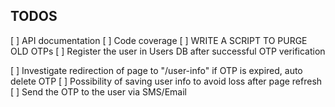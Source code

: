 ## TODOS

[ ] API documentation
[ ] Code coverage
[ ] WRITE A SCRIPT TO PURGE OLD OTPs
[ ] Register the user in Users DB after successful OTP verification

[ ] Investigate redirection of page to "/user-info" if OTP is expired, auto delete OTP
[ ] Possibility of saving user info to avoid loss after page refresh
[ ] Send the OTP to the user via SMS/Email
